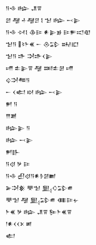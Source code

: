 <div class='block'>
<div class='line'>𒀀𒈾 𒈗 𒂗𒐊</div>
<div class='line'>𒇻 𒆷 𒈦𒆷𒆪 𒋙 𒈠 𒈗 𒁁𒉌</div>
<div class='line'>𒀀𒈾 𒀴𒋙 𒆠𒄿 𒀭𒉌𒂊 𒄿𒊓𒀊𒊏</div>
<div class='line'>𒈠𒀀 𒂟𒈨𒌍 𒀸 𒊮𒁉 𒊻𒊬</div>
<div class='line'>𒈠𒀀 𒈥 𒋫𒈥𒌋𒉌</div>
<div class='line'>𒋬 𒉺𒉌𒐊 𒆷 𒌅𒉺𒇡 𒋬</div>
<div class='line'>𒌒𒋫𒍣𒀀</div>
<div class='line'>𒀸 𒌋𒅗 𒊭 𒈗 𒁁𒉌</div>
<div class='line'>𒂍 𒀀</div>
<div class='line'>𒐈𒋢</div>
<div class='line'>𒈗𒉌 𒀀</div>
<div class='line'>𒈗 𒁁𒉌</div>
<div class='line'>𒂍𒃲</div>
<div class='line'>𒀀𒋼 𒃻 𒄿</div>
<div class='line'>𒀀𒈾 𒌷𒋼𒀀𒀭𒊩𒌆𒆤</div>
<div class='line'>𒅕𒋫𒆜 𒋧𒈠 𒅅𒄭𒁉𒌑</div>
<div class='line'>𒋧𒈠 𒆷 𒅅𒁉𒌑 𒈪𒄿𒉡</div>
<div class='line'>𒈨𒌍 𒃻 𒈗 𒂗𒐊 𒌉𒈨𒌍𒐊</div>
<div class='line'>𒁹𒀭𒌋𒌋𒉽 𒅖</div>
<div class='line'>𒅗</div>
</div>